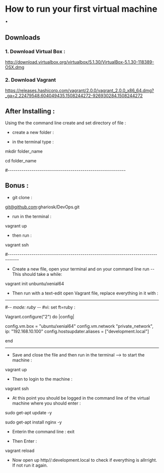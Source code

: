 # How to run your first virtual machine .

## Downloads 

### 1. Download Virtual Box :

http://download.virtualbox.org/virtualbox/5.1.30/VirtualBox-5.1.30-118389-OSX.dmg




### 2.  Download Vagrant

https://releases.hashicorp.com/vagrant/2.0.0/vagrant_2.0.0_x86_64.dmg?_ga=2.22479548.604049435.1508244272-926930284.1508244272




## After Installing :


Using the the command line create and set directory of file :


* create a new folder  :

* in the terminal type :

mkdir folder_name


cd folder_name 



#------------------------------------------------------------
## Bonus :



* git clone :

git@github.com:ghariosk/DevOps.git


* run in the terminal :

vagrant up


* then run :


vagrant ssh

#-----------------------------------------------------------------------------------






* Create a new file, open your terminal and on your command line run -- This should take a while:


vagrant init unbuntu/xenial64 



* Then run with a text-edit open Vagrant file, replace everything in it with :

----------------------------------------------------



#-*- mode: ruby -*-
#vi: set ft=ruby :


Vagrant.configure("2") do |config|

  config.vm.box = "ubuntu/xenial64"
  config.vm.network "private_network", ip: "192.168.10.100"
  config.hostsupdater.aliases = ["development.local"]

 
end




-------------------------------------------------



* Save and close the file and then run in the terminal --> to start the machine :

vagrant up

* Then to login to the machine :

vagrant ssh 


* At this point you should be logged in the command line of the virtual machine where you should enter :


sudo get-apt update -y


sudo get-apt install nginx -y



* Enterin the command line :
 exit 

* Then Enter :

vagrant reload




* Now open up http//:development.local to check if everything is allrright. If not run it again. 













